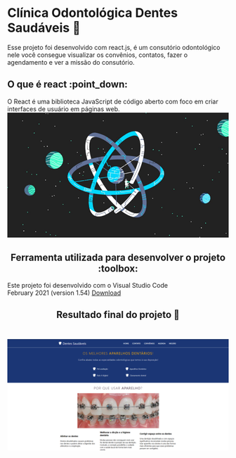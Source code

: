 <h1>Clínica Odontológica Dentes Saudáveis 🦷</h1>
Esse projeto foi desenvolvido com react.js, é um consutório odontológico nele você consegue visualizar os convênios, contatos, fazer o agendamento e ver a missão do consutório.

<h2>O que é react  :point_down:</h2> 
O React é uma biblioteca JavaScript de código aberto com foco em criar interfaces de usuário em páginas web.

<img src="./Screenshots/react.png">

<h2 align="center">
Ferramenta utilizada para desenvolver o projeto :toolbox:
</h2>
Este projeto foi desenvolvido com o Visual Studio Code<br>
February 2021 (version 1.54)
<a href="https://code.visualstudio.com/download">Download</a><br>

<h2 align="center">
Resultado final do projeto 🎯 <br><br>
</h2>

<img src="./Screenshots/home.png">

